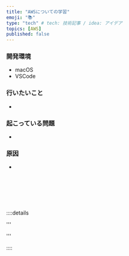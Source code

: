 ```yaml
---
title: "AWSについての学習"
emoji: "📚"
type: "tech" # tech: 技術記事 / idea: アイデア
topics: [AWS]
published: false
---
```

### 開発環境
- macOS
- VSCode

### 行いたいこと
- 

### 起こっている問題
- 

### 原因
- 
<br>
<br>
<br>

# 


::::details 

'''


'''

::::

<br>
<br>
<br>